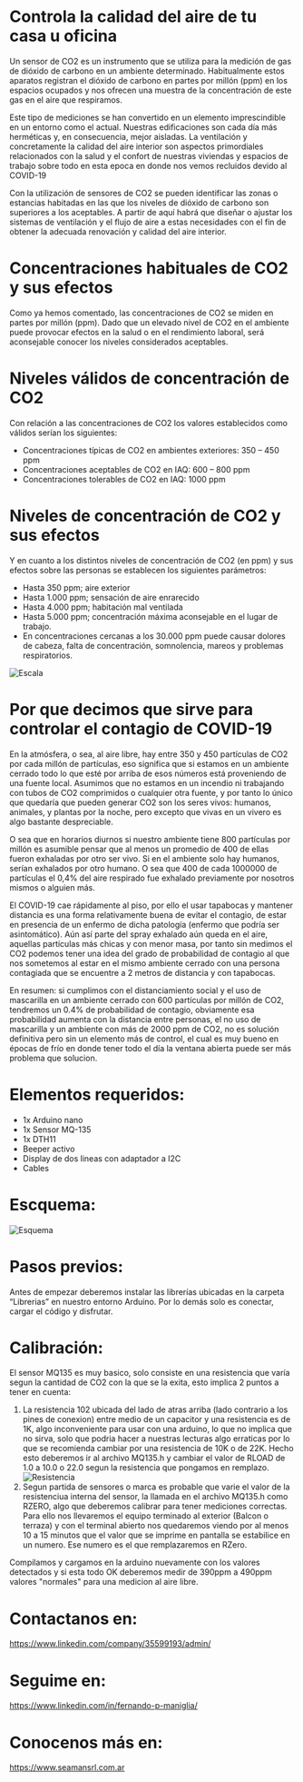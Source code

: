 # Controla la calidad del aire de tu casa u oficina
Un sensor de CO2 es un instrumento que se utiliza para la medición de gas de dióxido de carbono en un ambiente determinado. Habitualmente estos aparatos registran el dióxido de carbono en partes por millón (ppm) en los espacios ocupados y nos ofrecen una muestra de la concentración de este gas en el aire que respiramos.

Este tipo de mediciones se han convertido en un elemento imprescindible en un entorno como el actual. Nuestras edificaciones son cada día más herméticas y, en consecuencia, mejor aisladas. La ventilación y concretamente la calidad del aire interior son aspectos primordiales relacionados con la salud y el confort de nuestras viviendas y espacios de trabajo sobre todo en esta epoca en donde nos vemos recluidos devido al COVID-19

Con la utilización de sensores de CO2 se pueden identificar las zonas o estancias habitadas en las que los niveles de dióxido de carbono son superiores a los aceptables. A partir de aquí habrá que diseñar o ajustar los sistemas de ventilación y el flujo de aire a estas necesidades con el fin de obtener la adecuada renovación y calidad del aire interior.

# Concentraciones habituales de CO2 y sus efectos
Como ya hemos comentado, las concentraciones de CO2 se miden en partes por millón (ppm). Dado que un elevado nivel de CO2 en el ambiente puede provocar efectos en la salud o en el rendimiento laboral, será aconsejable conocer los niveles considerados aceptables.

# Niveles válidos de concentración de CO2
Con relación a las concentraciones de CO2 los valores establecidos como válidos serían los siguientes:

- Concentraciones típicas de CO2 en ambientes exteriores: 350 – 450 ppm
- Concentraciones aceptables de CO2 en IAQ: 600 – 800 ppm
- Concentraciones tolerables de CO2 en IAQ: 1000 ppm

# Niveles de concentración de CO2 y sus efectos
Y en cuanto a los distintos niveles de concentración de CO2 (en ppm) y sus efectos sobre las personas se establecen los siguientes parámetros:

- Hasta 350 ppm; aire exterior
- Hasta 1.000 ppm; sensación de aire enrarecido
- Hasta 4.000 ppm; habitación mal ventilada
- Hasta 5.000 ppm; concentración máxima aconsejable en el lugar de trabajo.
- En concentraciones cercanas a los 30.000 ppm puede causar dolores de cabeza, falta de concentración, somnolencia, mareos y problemas respiratorios.

![Escala](Escalas.jpg)

# Por que decimos que sirve para controlar el contagio de COVID-19
En la atmósfera, o sea, al aire libre, hay entre 350 y 450 partículas de CO2 por cada millón de partículas, eso significa que si estamos en un ambiente cerrado todo lo que esté por arriba de esos números está proveniendo de una fuente local. Asumimos que no estamos en un incendio ni trabajando con tubos de CO2 comprimidos o cualquier otra fuente, y por tanto lo único que quedaría que pueden generar CO2 son los seres vivos: humanos, animales, y plantas por la noche, pero excepto que vivas en un vivero es algo bastante despreciable.

O sea que en horarios diurnos si nuestro ambiente tiene 800 partículas por millón es asumible pensar que al menos un promedio de 400 de ellas fueron exhaladas por otro ser vivo. Si en el ambiente solo hay humanos, serían exhalados por otro humano. O sea que 400 de cada 1000000 de partículas el 0,4% del aire respirado fue exhalado previamente por nosotros mismos o alguien más.

El COVID-19 cae rápidamente al piso, por ello el usar tapabocas y mantener distancia es una forma relativamente buena de evitar el contagio, de estar en presencia de un enfermo de dicha patología (enfermo que podría ser asintomático). Aún así parte del spray exhalado aún queda en el aire, aquellas partículas más chicas y con menor masa, por tanto sin medimos el CO2 podemos tener una idea del grado de probabilidad de contagio al que nos sometemos al estar en el mismo ambiente cerrado con una persona contagiada que se encuentre a 2 metros de distancia y con tapabocas.

En resumen: si cumplimos con el distanciamiento social y el uso de mascarilla en un ambiente cerrado con 600 partículas por millón de CO2, tendremos un 0.4% de probabilidad de contagio, obviamente esa probabilidad aumenta con la distancia entre personas, el no uso de mascarilla y un ambiente con más de 2000 ppm de CO2, no es solución definitiva pero sin un elemento más de control, el cual es muy bueno en épocas de frío en donde tener todo el día la ventana abierta puede ser más problema que solucion.

# Elementos requeridos:
- 1x Arduino nano
- 1x Sensor MQ-135
- 1x DTH11
- Beeper activo
- Display de dos lineas con adaptador a I2C
- Cables

# Escquema:

![Esquema](Esquema.jpg)


# Pasos previos:
Antes de empezar deberemos instalar las librerías ubicadas en la carpeta “Librerias” en nuestro entorno Arduino.
Por lo demás solo es conectar, cargar el código y disfrutar.

# Calibración:
El sensor MQ135 es muy basico, solo consiste en una resistencia que varía segun la cantidad de CO2 con la que se la exita, esto implica 2 puntos a tener en cuenta:
1) La resistencia 102 ubicada del lado de atras arriba (lado contrario a los pines de conexion) entre medio de un capacitor y una resistencia es de 1K, algo inconveniente para usar con una arduino, lo que no implica que no sirva, solo que podria hacer a nuestras lecturas algo erraticas por lo que se recomienda cambiar por una resistencia de 10K o de 22K. Hecho esto deberemos ir al archivo MQ135.h y cambiar el valor de RLOAD de 1.0 a 10.0 o 22.0 segun la resistencia que pongamos en remplazo.
![Resistencia](Resistencia.jpg)
2) Segun partida de sensores o marca es probable que varie el valor de la resistenciua interna del sensor, la llamada en el archivo MQ135.h como RZERO, algo que deberemos calibrar para tener mediciones correctas. Para ello nos llevaremos el equipo terminado al exterior (Balcon o terraza) y con el terminal abierto nos quedaremos viendo por al menos 10 a 15 minutos que el valor que se imprime en pantalla se estabilice en un numero. Ese numero es el que remplazaremos en RZero.

Compilamos y cargamos en la arduino nuevamente con los valores detectados y si esta todo OK deberemos medir de 390ppm a 490ppm valores "normales" para una medicion al aire libre. 

# Contactanos en:
https://www.linkedin.com/company/35599193/admin/

# Seguime en:
https://www.linkedin.com/in/fernando-p-maniglia/

# Conocenos más en:
https://www.seamansrl.com.ar
